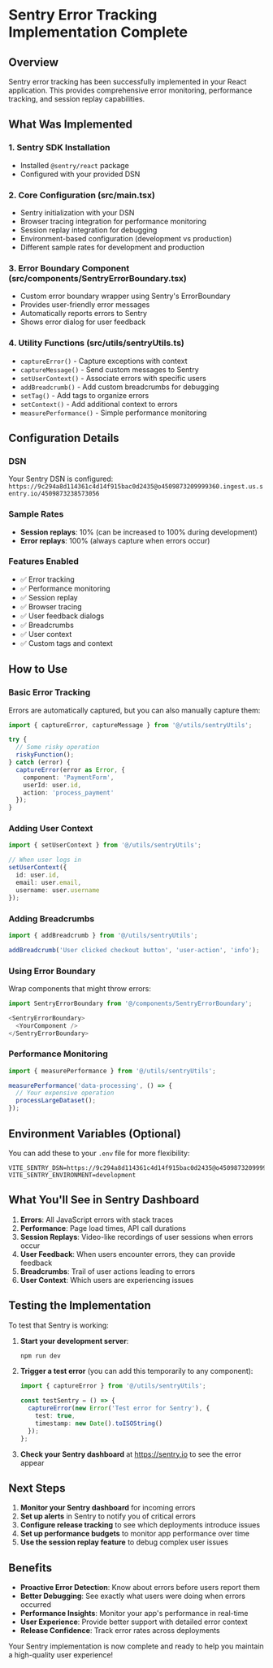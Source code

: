 # Sentry Error Tracking Implementation Complete

## Overview
Sentry error tracking has been successfully implemented in your React application. This provides comprehensive error monitoring, performance tracking, and session replay capabilities.

## What Was Implemented

### 1. Sentry SDK Installation
- Installed `@sentry/react` package
- Configured with your provided DSN

### 2. Core Configuration (src/main.tsx)
- Sentry initialization with your DSN
- Browser tracing integration for performance monitoring
- Session replay integration for debugging
- Environment-based configuration (development vs production)
- Different sample rates for development and production

### 3. Error Boundary Component (src/components/SentryErrorBoundary.tsx)
- Custom error boundary wrapper using Sentry's ErrorBoundary
- Provides user-friendly error messages
- Automatically reports errors to Sentry
- Shows error dialog for user feedback

### 4. Utility Functions (src/utils/sentryUtils.ts)
- `captureError()` - Capture exceptions with context
- `captureMessage()` - Send custom messages to Sentry
- `setUserContext()` - Associate errors with specific users
- `addBreadcrumb()` - Add custom breadcrumbs for debugging
- `setTag()` - Add tags to organize errors
- `setContext()` - Add additional context to errors
- `measurePerformance()` - Simple performance monitoring

## Configuration Details

### DSN
Your Sentry DSN is configured: `https://9c294a8d114361c4d14f915bac0d2435@o4509873209999360.ingest.us.sentry.io/4509873238573056`

### Sample Rates
- **Session replays**: 10% (can be increased to 100% during development)
- **Error replays**: 100% (always capture when errors occur)

### Features Enabled
- ✅ Error tracking
- ✅ Performance monitoring
- ✅ Session replay
- ✅ Browser tracing
- ✅ User feedback dialogs
- ✅ Breadcrumbs
- ✅ User context
- ✅ Custom tags and context

## How to Use

### Basic Error Tracking
Errors are automatically captured, but you can also manually capture them:

```typescript
import { captureError, captureMessage } from '@/utils/sentryUtils';

try {
  // Some risky operation
  riskyFunction();
} catch (error) {
  captureError(error as Error, {
    component: 'PaymentForm',
    userId: user.id,
    action: 'process_payment'
  });
}
```

### Adding User Context
```typescript
import { setUserContext } from '@/utils/sentryUtils';

// When user logs in
setUserContext({
  id: user.id,
  email: user.email,
  username: user.username
});
```

### Adding Breadcrumbs
```typescript
import { addBreadcrumb } from '@/utils/sentryUtils';

addBreadcrumb('User clicked checkout button', 'user-action', 'info');
```

### Using Error Boundary
Wrap components that might throw errors:

```typescript
import SentryErrorBoundary from '@/components/SentryErrorBoundary';

<SentryErrorBoundary>
  <YourComponent />
</SentryErrorBoundary>
```

### Performance Monitoring
```typescript
import { measurePerformance } from '@/utils/sentryUtils';

measurePerformance('data-processing', () => {
  // Your expensive operation
  processLargeDataset();
});
```

## Environment Variables (Optional)
You can add these to your `.env` file for more flexibility:

```env
VITE_SENTRY_DSN=https://9c294a8d114361c4d14f915bac0d2435@o4509873209999360.ingest.us.sentry.io/4509873238573056
VITE_SENTRY_ENVIRONMENT=development
```

## What You'll See in Sentry Dashboard

1. **Errors**: All JavaScript errors with stack traces
2. **Performance**: Page load times, API call durations
3. **Session Replays**: Video-like recordings of user sessions when errors occur
4. **User Feedback**: When users encounter errors, they can provide feedback
5. **Breadcrumbs**: Trail of user actions leading to errors
6. **User Context**: Which users are experiencing issues

## Testing the Implementation

To test that Sentry is working:

1. **Start your development server**:
   ```bash
   npm run dev
   ```

2. **Trigger a test error** (you can add this temporarily to any component):
   ```typescript
   import { captureError } from '@/utils/sentryUtils';
   
   const testSentry = () => {
     captureError(new Error('Test error for Sentry'), {
       test: true,
       timestamp: new Date().toISOString()
     });
   };
   ```

3. **Check your Sentry dashboard** at https://sentry.io to see the error appear

## Next Steps

1. **Monitor your Sentry dashboard** for incoming errors
2. **Set up alerts** in Sentry to notify you of critical errors
3. **Configure release tracking** to see which deployments introduce issues
4. **Set up performance budgets** to monitor app performance over time
5. **Use the session replay feature** to debug complex user issues

## Benefits

- **Proactive Error Detection**: Know about errors before users report them
- **Better Debugging**: See exactly what users were doing when errors occurred
- **Performance Insights**: Monitor your app's performance in real-time
- **User Experience**: Provide better support with detailed error context
- **Release Confidence**: Track error rates across deployments

Your Sentry implementation is now complete and ready to help you maintain a high-quality user experience!
